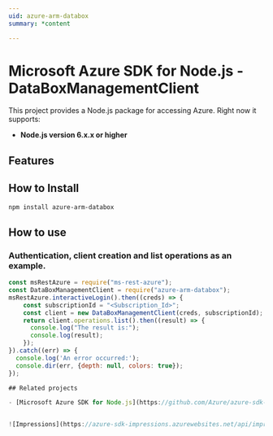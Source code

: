 ```yaml
---
uid: azure-arm-databox
summary: *content

---
```

# Microsoft Azure SDK for Node.js - DataBoxManagementClient
This project provides a Node.js package for accessing Azure. Right now it supports:
- **Node.js version 6.x.x or higher**

## Features


## How to Install

```bash
npm install azure-arm-databox
```

## How to use

### Authentication, client creation and list operations as an example.

```javascript
const msRestAzure = require("ms-rest-azure");
const DataBoxManagementClient = require("azure-arm-databox");
msRestAzure.interactiveLogin().then((creds) => {
    const subscriptionId = "<Subscription_Id>";
    const client = new DataBoxManagementClient(creds, subscriptionId);
    return client.operations.list().then((result) => {
      console.log("The result is:");
      console.log(result);
    });
}).catch((err) => {
  console.log('An error occurred:');
  console.dir(err, {depth: null, colors: true});
});

## Related projects

- [Microsoft Azure SDK for Node.js](https://github.com/Azure/azure-sdk-for-node)


![Impressions](https://azure-sdk-impressions.azurewebsites.net/api/impressions/azure-sdk-for-node%2Flib%2Fservices%2FdataboxManagement%2FREADME.png)
